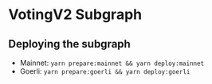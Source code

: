 # VotingV2 Subgraph

## Deploying the subgraph

- Mainnet: `yarn prepare:mainnet && yarn deploy:mainnet`
- Goerli: `yarn prepare:goerli && yarn deploy:goerli`
